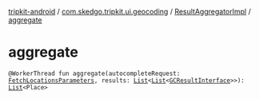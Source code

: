 [tripkit-android](../../index.md) / [com.skedgo.tripkit.ui.geocoding](../index.md) / [ResultAggregatorImpl](index.md) / [aggregate](./aggregate.md)

# aggregate

`@WorkerThread fun aggregate(autocompleteRequest: `[`FetchLocationsParameters`](../../com.skedgo.tripkit.ui.search/-fetch-locations-parameters/index.md)`, results: `[`List`](https://kotlinlang.org/api/latest/jvm/stdlib/kotlin.collections/-list/index.html)`<`[`List`](https://kotlinlang.org/api/latest/jvm/stdlib/kotlin.collections/-list/index.html)`<`[`GCResultInterface`](../../com.skedgo.geocoding.agregator/-g-c-result-interface/index.md)`>>): `[`List`](https://kotlinlang.org/api/latest/jvm/stdlib/kotlin.collections/-list/index.html)`<Place>`